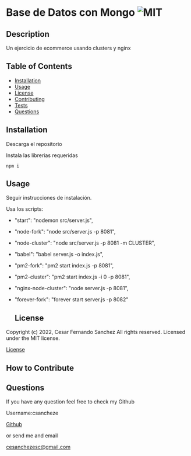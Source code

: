 # Base de Datos con Mongo ![MIT](https://img.shields.io/apm/l/vim-mode?style=plastic)

  ## Description
 
  Un ejercicio de ecommerce usando clusters y nginx

  
  ## Table of Contents
  
  - [Installation](#installation)
  - [Usage](#usage)
  - [License](#license)
  - [Contributing](#license)
  - [Tests](#license)
  - [Questions](#license)
  
  ## Installation
  
Descarga el repositorio

Instala las librerias requeridas

``` npm i ```
  
  ## Usage
  
  
Seguir instrucciones de instalación.

Usa los scripts:
- "start": "nodemon src/server.js",
- "node-fork": "node src/server.js -p 8081",
- "node-cluster": "node src/server.js -p 8081 -m CLUSTER",
- "babel": "babel server.js -o index.js",
- "pm2-fork": "pm2 start index.js -p 8081",
-  "pm2-cluster": "pm2 start index.js -i 0 -p 8081",
- "nginx-node-cluster": "node server.js -p 8081",
- "forever-fork": "forever start server.js -p 8082"

  ## License
  
  
Copyright (c) 2022, Cesar Fernando Sanchez All rights reserved.
Licensed under the MIT license. 

  
  
[License](./MIT_license.txt)

  
  ## How to Contribute
  

  
  ## Questions
  
  If you have any question feel free to check my Github 
  
Username:csancheze
  
[Github](https://github.com/csancheze)

  or send me and email
  
<cesanchezesc@gmail.com>
